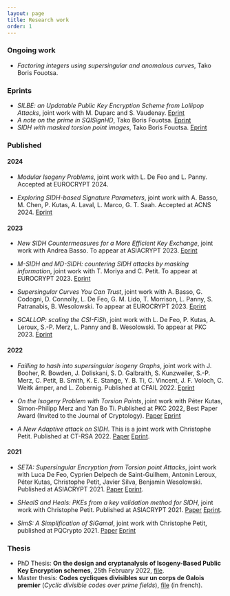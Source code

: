 ```yaml
---
layout: page
title: Research work
order: 1
---
```


### Ongoing work

- *Factoring integers using supersingular and anomalous curves*, Tako Boris Fouotsa.

### Eprints

- *SILBE: an Updatable Public Key Encryption Scheme from Lollipop Attacks*, joint work with M. Duparc and S. Vaudenay.  [Eprint](https://eprint.iacr.org/2024/400)
- *A note on the prime in SQISignHD*, Tako Boris Fouotsa. [Eprint](https://github.com/BorisFouotsa/BorisFouotsa.github.io/blob/main/files/A_note_on_the_prime_in_SQISignHD.pdf)
- *SIDH with masked torsion point images*, Tako Boris Fouotsa.  [Eprint](https://eprint.iacr.org/2022/1054)


### Published  

#### 2024

- *Modular Isogeny Problems*, joint work with L. De Feo and L. Panny. Accepted at EUROCRYPT 2024.
  
- *Exploring SIDH-based Signature Parameters*, joint work with A. Basso, M. Chen, P. Kutas, A. Laval,  L. Marco, G. T. Saah. Accepted at ACNS 2024. [Eprint](https://eprint.iacr.org/2023/1906)

#### 2023

- *New SIDH Countermeasures for a More Efficient Key Exchange*, joint work with Andrea Basso. To appear at ASIACRYPT 2023.   [Eprint](https://eprint.iacr.org/2023/791)

- *M-SIDH and MD-SIDH: countering SIDH attacks by masking information*, joint work with T. Moriya and C. Petit.  To appear at EUROCRYPT 2023. [Eprint](https://eprint.iacr.org/2023/013)

- *Supersingular Curves You Can Trust*, joint work with A. Basso, G. Codogni, D. Connolly, L. De Feo, G. M. Lido, T. Morrison, L. Panny, S. Patranabis, B. Wesolowski. To appear at EUROCRYPT 2023. [Eprint](https://eprint.iacr.org/2022/1469)

- *SCALLOP: scaling the CSI-FiSh*, joint work with L. De Feo, P. Kutas, A. Leroux, S.-P. Merz, L. Panny and B. Wesolowski. To appear at PKC 2023. [Eprint](https://eprint.iacr.org/2023/058)

#### 2022

- *Failling to hash into supersingular isogeny Graphs*, joint work with J. Booher, R. Bowden, J. Doliskani, S. D. Galbraith, S. Kunzweiler, S.-P. Merz, C. Petit, B. Smith, K. E. Stange, Y. B. Ti, C. Vincent, J. F. Voloch, C. Weitk ̈amper, and L. Zobernig. Published at CFAIL 2022.  [Eprint](https://eprint.iacr.org/2022/518)

- *On the Isogeny Problem with Torsion Points*, joint work with Péter Kutas, Simon-Philipp Merz and Yan Bo Ti. Published at PKC 2022, Best Paper Award (Invited to the Journal of Cryptology). [Paper](https://link.springer.com/chapter/10.1007/978-3-030-97121-2_6) [Eprint](https://eprint.iacr.org/2021/153)

- *A New Adaptive attack on SIDH*. This is a joint work with Christophe Petit. Published at CT-RSA 2022. [Paper](https://link.springer.com/chapter/10.1007/978-3-030-95312-6_14)  [Eprint](https://eprint.iacr.org/2021/1322).

#### 2021

- *SETA: Supersingular Encryption from Torsion point Attacks*, joint work with Luca De Feo, Cyprien Delpech de Saint-Guilhem, Antonin Leroux, Péter Kutas, Christophe Petit, Javier Silva, Benjamin Wesolowski. Published at ASIACRYPT 2021. [Paper](https://link.springer.com/chapter/10.1007/978-3-030-92068-5_9)  [Eprint](https://eprint.iacr.org/2019/1291).

- *SHealS and Heals: PKEs from a key validation method for SIDH*,  joint work with Christophe Petit.  Published at ASIACRYPT 2021. [Paper](https://link.springer.com/chapter/10.1007%2F978-3-030-92068-5_10) [Eprint](https://eprint.iacr.org/2021/1596).

- *SimS: A Simplification of SiGamal*,  joint work with Christophe Petit, published at PQCrypto 2021. [Paper](https://link.springer.com/chapter/10.1007/978-3-030-81293-5_15) [Eprint](https://eprint.iacr.org/2021/218)



### Thesis

- PhD Thesis: **On the design and cryptanalysis of Isogeny-Based Public Key Encryption schemes**, 25th February 2022, [file](http://www.matfis.uniroma3.it/Allegati/Dottorato/TESI/fboris/Fouotsa_thesis_final_.pdf).
- Master thesis: **Codes cycliques divisibles sur un corps de Galois premier** (*Cyclic divisible codes over prime fields*), [file](https://github.com/BorisFouotsa/BorisFouotsa.github.io/blob/main/files/MasterThesisBF.pdf?raw=true) (in french).
